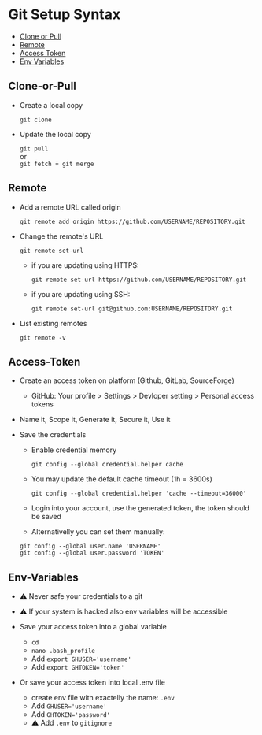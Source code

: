 # Git Setup Syntax

- [Clone or Pull](#Clone-or-Pull)
- [Remote](#Remote)
- [Access Token](#Access-Token)
- [Env Variables](#Env-Variables)

## Clone-or-Pull

- Create a local copy  

  `git clone`

- Update the local copy

   `git pull`  
   or  
   `git fetch + git merge`

## Remote

- Add a remote URL called origin

   `git remote add origin https://github.com/USERNAME/REPOSITORY.git`

- Change the remote's URL

   `git remote set-url`

  - if you are updating using HTTPS:

    `git remote set-url https://github.com/USERNAME/REPOSITORY.git`

  - if you are updating using SSH:

    `git remote set-url git@github.com:USERNAME/REPOSITORY.git`

- List existing remotes

   `git remote -v`

## Access-Token

- Create an access token on platform (Github, GitLab, SourceForge)
  - GitHub: Your profile > Settings > Devloper setting > Personal access tokens

- Name it, Scope it, Generate it, Secure it, Use it

- Save the credentials
  - Enable credential memory

     `git config --global credential.helper cache`

  - You may update the default cache timeout (1h = 3600s)

     `git config --global credential.helper 'cache --timeout=36000'`

  - Login into your account, use the generated token, the token should be saved

  - Alternativelly you can set them manually:

  `git config --global user.name 'USERNAME'`  
  `git config --global user.password 'TOKEN'`

## Env-Variables
- :warning: Never safe your credentials to a git

- :warning: If your system is hacked also env variables will be accessible

- Save your access token into a global variable
   - `cd`
   - `nano .bash_profile`
   - Add `export GHUSER='username'`
   - Add `export GHTOKEN='token'`
- Or save your access token into local .env file
   - create env file with exactelly the name: `.env`
   - Add `GHUSER='username'`
   - Add `GHTOKEN='password'`
   - :warning: Add `.env` to `gitignore`